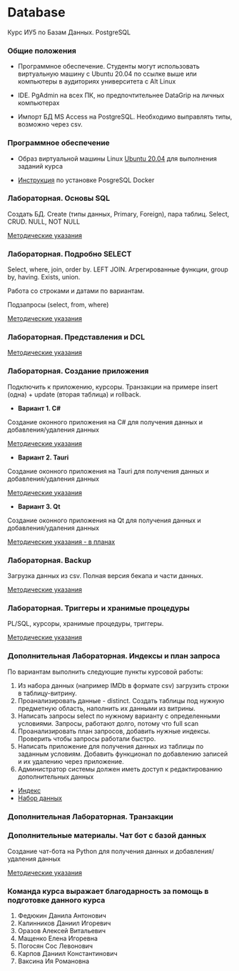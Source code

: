 # Database
Курс ИУ5 по Базам Данных. PostgreSQL

### Общие положения

- Программное обеспечение. Студенты могут использовать виртуальную машину с Ubuntu 20.04 по ссылке выше или компьютеры в аудиториях университета с Alt Linux

- IDE. PgAdmin на всех ПК, но предпочтительнее DataGrip на личных компьютерах

- Импорт БД MS Access на PostgreSQL. Необходимо выправлять типы, возможно через csv.

### Программное обеспечение 

- Образ виртуальной машины Linux [Ubuntu 20.04](https://github.com/iu5git/Standards/blob/main/Linux/Linux.md) для выполнения заданий курса

- [Инструкция](Docker/README.md) по установке PosgreSQL Docker


### Лабораторная. Основы SQL

Создать БД. Create (типы данных, Primary, Foreign), пара таблиц. Select, CRUD. NULL, NOT NULL

[Методические указания](tutorials/lab_sql)


### Лабораторная. Подробно SELECT

Select, where, join, order by. LEFT JOIN. Агрегированные функции, group by, having. Exists, union. 

Работа со строками и датами по вариантам.

Подзапросы (select, from, where)

[Методические указания](tutorials/lab_select)

### Лабораторная. Представления и DCL

[Методические указания](tutorials/lab_view)

### Лабораторная. Создание приложения

Подключить к приложению, курсоры. Транзакции на примере insert (одна) + update (вторая таблица) и rollback.

* **Вариант 1. C#**

Создание оконного приложения на C# для получения данных и добавления/удаления данных

[Методические указания](tutorials/lab_c%23)

* **Вариант 2. Tauri**

Создание оконного приложения на Tauri для получения данных и добавления/удаления данных

[Методические указания](tutorials/lab_tauri)

* **Вариант 3. Qt**

Создание оконного приложения на Qt для получения данных и добавления/удаления данных

[Методические указания - в планах](tutorials/lab_qt.md)

### Лабораторная. Backup

Загрузка данных из csv. Полная версия бекапа и части данных.

[Методические указания](tutorials/lab_backup)

### Лабораторная. Триггеры и хранимые процедуры

PL/SQL, курсоры, хранимые процедуры, триггеры.

[Методические указания](tutorials/lab_trig_proc)

### Дополнительная Лабораторная. Индексы и план запроса

По вариантам выполнить следующие пункты курсовой работы:

1. Из набора данных (например IMDb в формате csv) загрузить строки в таблицу-витрину.
2. Проанализировать данные - distinct. Создать таблицы под нужную предметную область, наполнить их данными из витрины.
3. Написать запросы select по нужному варианту с определенными условиями. Запросы, работают долго, потому что full scan
4. Проанализировать план запросов, добавить нужные индексы. Проверить чтобы запросы работали быстро.
5. Написать приложение для получения данных из таблицы по заданным условиям. Добавить функционал по добавлению записей и их удалению через приложение.
6. Администратор системы должен иметь доступ к редактированию дополнительных данных

- [Индекс](tutorials/lab_index.md)
- [Набор данных](Курсовая/course_works.md)

### Дополнительная Лабораторная. Транзакции

### Дополнительные материалы. Чат бот с базой данных

Создание чат-бота на Python для получения данных и добавления/удаления данных

[Методические указания](tutorials/tgbot)

### Команда курса выражает благодарность за помощь в подготовке данного курса
1. Федюкин Данила Антонович
2. Калинников Даниил Игоревич 
3. Оразов Алексей Витальевич
4. Мащенко Елена Игоревна
5. Погосян Сос Левонович
6. Карпов Даниил Константинович
7. Ваксина Ия Романовна
